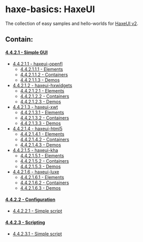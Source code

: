 haxe-basics: HaxeUI
=========================

The collection of easy samples and hello-worlds for [HaxeUI v2](https://github.com/haxeui/haxeui-core).

## Contain:

#### [4.4.2.1 - Simple GUI](./4.4.2.1_SimpleGui)
* [4.4.2.1.1 - haxeui-openfl](./4.4.2.1_SimpleGui/4.4.2.1.1_haxeui-openfl#contain)
  * [4.4.2.1.1.1 - Elements](./4.4.2.1_SimpleGui/4.4.2.1.1_haxeui-openfl/4.4.2.1.1.1_Elements)
  * [4.4.2.1.1.2 - Containers](./4.4.2.1_SimpleGui/4.4.2.1.1_haxeui-openfl/4.4.2.1.1.2_Containers)
  * [4.4.2.1.1.3 - Demos](./4.4.2.1_SimpleGui/4.4.2.1.1_haxeui-openfl/4.4.2.1.1.3_Demos)
* [4.4.2.1.2 - haxeui-hxwidgets](./4.4.2.1_SimpleGui/4.4.2.1.2_haxeui-hxwidgets#contain)
  * [4.4.2.1.2.1 - Elements](./4.4.2.1_SimpleGui/4.4.2.1.2_haxeui-hxwidgets/4.4.2.1.2.1_Elements)
  * [4.4.2.1.2.2 - Containers](./4.4.2.1_SimpleGui/4.4.2.1.2_haxeui-hxwidgets/4.4.2.1.2.2_Containers)
  * [4.4.2.1.2.3 - Demos](./4.4.2.1_SimpleGui/4.4.2.1.2_haxeui-hxwidgets/4.4.2.1.2.3_Demos)
* [4.4.2.1.3 - haxeui-xwt](./4.4.2.1_SimpleGui/4.4.2.1.3_haxeui-xwt#contain)
  * [4.4.2.1.3.1 - Elements](./4.4.2.1_SimpleGui/4.4.2.1.3_haxeui-xwt/4.4.2.1.3.1_Elements)
  * [4.4.2.1.3.2 - Containers](./4.4.2.1_SimpleGui/4.4.2.1.3_haxeui-xwt/4.4.2.1.3.2_Containers)
  * [4.4.2.1.3.3 - Demos](./4.4.2.1_SimpleGui/4.4.2.1.3_haxeui-xwt/4.4.2.1.3.3_Demos)
* [4.4.2.1.4 - haxeui-html5](./4.4.2.1_SimpleGui/4.4.2.1.4_haxeui-html5#contain)
  * [4.4.2.1.4.1 - Elements](./4.4.2.1_SimpleGui/4.4.2.1.4_haxeui-html5/4.4.2.1.4.1_Elements)
  * [4.4.2.1.4.2 - Containers](./4.4.2.1_SimpleGui/4.4.2.1.4_haxeui-html5/4.4.2.1.4.2_Containers)
  * [4.4.2.1.4.3 - Demos](./4.4.2.1_SimpleGui/4.4.2.1.4_haxeui-html5/4.4.2.1.4.3_Demos)
* [4.4.2.1.5 - haxeui-kha](./4.4.2.1_SimpleGui/4.4.2.1.5_haxeui-kha#contain)
  * [4.4.2.1.5.1 - Elements](./4.4.2.1_SimpleGui/4.4.2.1.5_haxeui-kha/4.4.2.1.5.1_Elements)
  * [4.4.2.1.5.2 - Containers](./4.4.2.1_SimpleGui/4.4.2.1.5_haxeui-kha/4.4.2.1.5.2_Containers)
  * [4.4.2.1.5.3 - Demos](./4.4.2.1_SimpleGui/4.4.2.1.5_haxeui-kha/4.4.2.1.5.3_Demos)
* [4.4.2.1.6 - haxeui-luxe](./4.4.2.1_SimpleGui/4.4.2.1.6_haxeui-luxe#contain)
  * [4.4.2.1.6.1 - Elements](./4.4.2.1_SimpleGui/4.4.2.1.6_haxeui-luxe/4.4.2.1.6.1_Elements)
  * [4.4.2.1.6.2 - Containers](./4.4.2.1_SimpleGui/4.4.2.1.6_haxeui-luxe/4.4.2.1.6.2_Containers)
  * [4.4.2.1.6.3 - Demos](./4.4.2.1_SimpleGui/4.4.2.1.6_haxeui-luxe/4.4.2.1.6.3_Demos)

#### [4.4.2.2 - Configuration](./4.4.2.2_Configuration)
* [4.4.2.2.1 - Simple script](./4.4.2.2_Configuration/4.4.2.2.1_Import)

#### [4.4.2.3 - Scripting](./4.4.2.3_Scripting)
* [4.4.2.3.1 - Simple script](./4.4.2.3_Scripting/4.4.2.3.1_SimpleScript)
